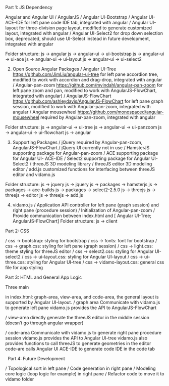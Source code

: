 Part 1: JS Dependency

Angular and Angular UI
/ AngularJS 
/ Angular UI-Bootstrap 
/ Angular UI- ACE-IDE 
for left pane code IDE tab, integrated with angular
/ Angular UI-layout 
for three-division page layout, modified to generate customized layout, integrated with angular
/ Angular UI-Select2 
for drop down selection box, deprecated, should use UI-Select instead in future development, integrated with angular

Folder structure:
	js -> angular 
	js -> angular-ui -> ui-bootstrap
	js -> angular-ui -> ui-ace
	js -> angular-ui -> ui-layout
	js -> angular-ui -> ui-select2

2. Open Source Angular Packages
/ Angular UI-Tree 
https://github.com/JimLiu/angular-ui-tree 
for left pane accordion tree, modified to work with accordion and drag-drop, integrated with angular
/ Angular-pan-zoom
https://github.com/mvindahl/angular-pan-zoom 
for left pane zoom and pan, modified to work with AngularJS-FlowChart, integrated with angular)
/ AngularJS-FlowChart
https://github.com/ashleydavis/AngularJS-FlowChart 
for left pane graph session, modified to work with Angular-pan-zoom, integrated with angular
/ Angular mousewheel 
https://github.com/monospaced/angular-mousewheel 
required by Angular-pan-zoom, integrated with angular

Folder structure:
	js -> angular-ui -> ui-tree
	js -> angular-ui -> ui-panzoom
	js -> angular-ui -> ui-flowchart
	js -> angular 

3. Supporting Packages
/ jQuery 
required by Angular-pan-zoom, AngularJS-FlowChart
/ jQuery UI 
currently not in use
/ HamsterJS 
supporting package for Angular-pan-zoom
/ ACE 
supporting package for Angular UI- ACE-IDE
/ Select2 
supporting package for Angular UI-Select2
/ threeJS 
3D modeling library
/ threeJS editor 
3D modeling editor
/ add.js 
customized functions for interfacing between threeJS editor and vidamo.js

Folder structure:
	js -> jquery
	js -> jquery
	js -> packages -> hamsterjs
	js -> packages -> ace-builds
	js -> packages -> select2-2.5.0
	js -> threejs
	js -> threejs -> editor
	js -> threejs -> add.js

4. vidamo.js
/ Application API controller for left pane (graph session) and right pane (procedure session)
/ Initialization of Angular-pan-zoom
/ Provide communication between index.html and [ Angular UI-Tree; AngularJS-FlowChart]
Folder structure:
	js -> client


Part 2: CSS

/ css -> bootstrap: styling for bootstrap
/ css -> fonts: font for bootstrap
/ css -> graph.css: styling for left pane (graph session)
/ css -> light.css: theme styling for threeJS editor
/ css -> select2.css: styling for Angular UI-select2
/ css -> ui-layout.css: styling for Angular UI-layout
/ css -> ui-three.css: styling for Angular UI-tree
/ css -> vidamo-layout.css: general css file for app styling


Part 3: HTML and General App Logic

Three main <div> in index.html: graph-area, view-area, and code-area, the general layout is supported by Angular UI-layout.
/ graph area
Communicate with vidamo.js to generate left pane
vidamo.js provides the API to AngularJS-FlowChart

/ view-area
directly generate the threeJS editor in the middle session (doesn’t go through angular wrapper)

/ code-area
Communicate with vidamo.js to generate right pane procedure session
vidamo.js provides the API to Angular UI-tree
vidamo.js also provides functions to call threeJS to generate geometries in the editor
code-are calls Angular UI ACE-IDE to generate code IDE in the code tab

 
Part 4: Future Development

/ Topological sort in left pane
/ Code generation in right pane
/ Modeling core logic (loop logic for example) in right pane
/ Refactor code to move it to vidamo folder